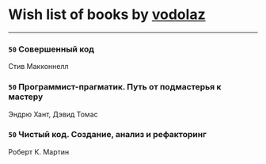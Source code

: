 # Wish list of books by [vodolaz](https://plus.google.com/100814312071069684938)
---

### `50` Совершенный код
Стив Макконнелл

### `50` Программист-прагматик. Путь от подмастерья к мастеру
Эндрю Хант, Дэвид Томас

### `50` Чистый код. Создание, анализ и рефакторинг
Роберт К. Мартин

